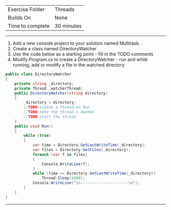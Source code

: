 | | |
| --------- | --------------------------- |
| Exercise Folder | Threads |
| Builds On | None |
| Time to complete | 30 minutes

---
1. Add a new console project to your solution named Multitask.
1. Create a class named DirectoryWatcher
1. Use the code below as a starting point - fill in the TODO comments
1. Modify Program.cs to create a DirectoryWatcher - run and while running, add or modify a file in the watched directory  

```C#
public class DirectoryWatcher 
{
    private string _directory;
    private Thread _watcherThread;
    public DirectoryWatcher(string directory) 
    { 
        _directory = directory;
        //TODO create a thread on Run
        //TODO make the thread a daemon
        //TODO start the thread
    }
    public void Run()
    {
        while (true)
        {
            var time = Directory.GetLastWriteTime(_directory);
            var files = Directory.GetFiles(_directory);
            foreach (var f in files)
            {
                Console.WriteLine(f);
            }
            while (time == Directory.GetLastWriteTime(_directory))
                Thread.Sleep(1000);
            Console.WriteLine("\n---------------------\n");
        }
    }
}
```
---

